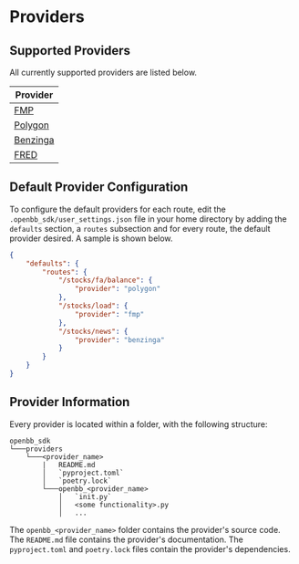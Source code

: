 # Providers

## Supported Providers

All currently supported providers are listed below.

| Provider |
| --- |
| [FMP](./fmp/README.md) |
| [Polygon](./polygon/README.md) |
| [Benzinga](./benzinga/README.md) |
| [FRED](./fred/README.md) |

## Default Provider Configuration

To configure the default providers for each route, edit the `.openbb_sdk/user_settings.json` file in your home directory by adding the `defaults` section, a `routes` subsection and for every route, the default provider desired. A sample is shown below.

```json
{
    "defaults": {
        "routes": {
            "/stocks/fa/balance": {
                "provider": "polygon"
            },
            "/stocks/load": {
                "provider": "fmp"
            },
            "/stocks/news": {
                "provider": "benzinga"
            }
        }
    }
}
```

## Provider Information

Every provider is located within a folder, with the following structure:

```{.bash}
openbb_sdk
└───providers
    └───<provider_name>
        |   README.md
        │   `pyproject.toml`
        │   `poetry.lock`
        └───openbb_<provider_name>
            │   `init.py`
            │   <some functionality>.py
            │   ...
```

The `openbb_<provider_name>` folder contains the provider's source code. The `README.md` file contains the provider's documentation. The `pyproject.toml` and `poetry.lock` files contain the provider's dependencies.
